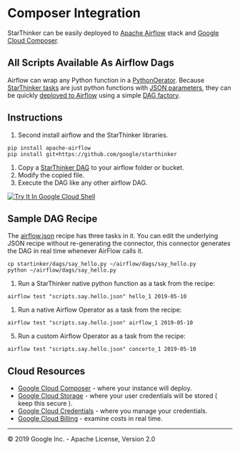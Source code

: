 # Composer Integration

StarThinker can be easily deployed to [Apache Airflow](https://airflow.apache.org/) stack and [Google Cloud Composer](https://cloud.google.com/composer/).

## All Scripts Available As Airflow Dags

Airflow can wrap any Python function in a [PythonOerator](https://airflow.apache.org/howto/operator/python.html).  Because
[StarThinker tasks](../starthinker/task/) are just python functions with [JSON parameters](../scripts/), they can be quickly
[deployed to Airflow](../starthinker_airflow/operators/) using a simple [DAG factory](../starthinker_airflow/factory.py).

## Instructions

1. Second install airflow and the StarThinker libraries.

```
pip install apache-airflow
pip install git+https://github.com/google/starthinker
```

1. Copy a [StarThinker DAG](../dags/) to your airflow folder or bucket.
1. Modify the copied file.
1. Execute the DAG like any other airflow DAG.

[![Try It In Google Cloud Shell](http://gstatic.com/cloudssh/images/open-btn.svg)](https://console.cloud.google.com/cloudshell/editor?cloudshell_git_repo=https%3A%2F%2Fgithub.com%2Fgoogle%2Fstarthinker&cloudshell_tutorial=tutorials/deploy_enterprise.md)

## Sample DAG Recipe

The [airflow.json](../scripts/airflow.json) recipe has three tasks in it.
You can edit the underlying JSON recipe without re-generating the connector, 
this connector generates the DAG in real time whenever AirFlow calls it.

```
cp startinker/dags/say_hello.py ~/airflow/dags/say_hello.py
python ~/airflow/dags/say_hello.py
```

1. Run a StarThinker native python function as a task from the recipe:
```
airflow test "scripts.say.hello.json" hello_1 2019-05-10
```

1. Run a native Airflow Operator as a task from the recipe:
```
airflow test "scripts.say.hello.json" airflow_1 2019-05-10
```

5. Run a custom Airflow Operator as a task from the recipe:
```
airflow test "scripts.say.hello.json" concerto_1 2019-05-10
```

## Cloud Resources

  - [Google Cloud Composer](https://console.cloud.google.com/composer) - where your instance will deploy.
  - [Google Cloud Storage](https://console.cloud.google.com/storage/browser) - where your user credentials will be stored ( keep this secure ).
  - [Google Cloud Credentials](https://console.cloud.google.com/apis/credentials) - where you manage your credentials.
  - [Google Cloud Billing](https://console.cloud.google.com/billing/linkedaccount) - examine costs in real time.

---
&copy; 2019 Google Inc. - Apache License, Version 2.0
